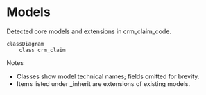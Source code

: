 # Models

Detected core models and extensions in crm_claim_code.

```mermaid
classDiagram
    class crm_claim
```

Notes
- Classes show model technical names; fields omitted for brevity.
- Items listed under _inherit are extensions of existing models.
